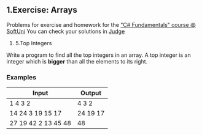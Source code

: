 ﻿## 1.Exercise: Arrays

Problems for exercise and homework for the [&quot;C#  Fundamentals&quot; course @ SoftUni](https://softuni.bg/modules/57/tech-module-4-0)
You can check your solutions in [Judge](https://judge.softuni.bg/Contests/1206)



1. 5.Top Integers

Write a program to find all the top integers in an array. A top integer is an integer which is **bigger** than all the elements to its right.

### Examples

| **Input** | **Output** |
| --- | --- |
| 1 4 3 2 | 4 3 2 |
| 14 24 3 19 15 17 | 24 19 17 |
| 27 19 42 2 13 45 48 | 48 |

